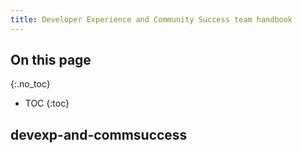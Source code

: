 ```yaml
---
title: Developer Experience and Community Success team handbook
---
```


## On this page
{:.no_toc}

* TOC
{:toc}

## devexp-and-commsuccess
